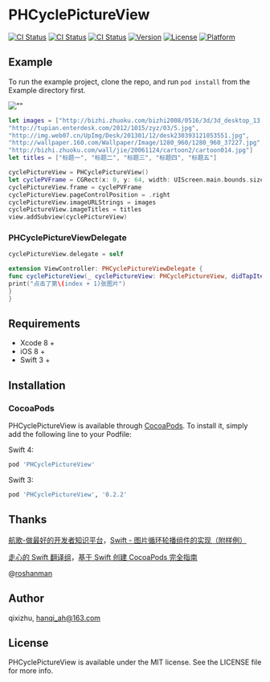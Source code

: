 # PHCyclePictureView

[![CI Status](http://img.shields.io/travis/qixizhu/PHCyclePictureView.svg?style=flat)](https://travis-ci.org/qixizhu/PHCyclePictureView)
[![CI Status](https://img.shields.io/badge/Swift-3.1-orange.svg)](https://swift.org/)
[![CI Status](https://img.shields.io/badge/Swift-4.0-orange.svg)](https://swift.org/)
[![Version](https://img.shields.io/cocoapods/v/PHCyclePictureView.svg?style=flat)](http://cocoapods.org/pods/PHCyclePictureView)
[![License](https://img.shields.io/cocoapods/l/PHCyclePictureView.svg?style=flat)](http://cocoapods.org/pods/PHCyclePictureView)
[![Platform](https://img.shields.io/cocoapods/p/PHCyclePictureView.svg?style=flat)](http://cocoapods.org/pods/PHCyclePictureView)

## Example

To run the example project, clone the repo, and run `pod install` from the Example directory first.

![""](https://github.com/roshanman/FriendCircle/blob/master/ScreenShots/1.gif)

```swift
let images = ["http://bizhi.zhuoku.com/bizhi2008/0516/3d/3d_desktop_13.jpg",
"http://tupian.enterdesk.com/2012/1015/zyz/03/5.jpg",
"http://img.web07.cn/UpImg/Desk/201301/12/desk230393121053551.jpg",
"http://wallpaper.160.com/Wallpaper/Image/1280_960/1280_960_37227.jpg",
"http://bizhi.zhuoku.com/wall/jie/20061124/cartoon2/cartoon014.jpg"]
let titles = ["标题一", "标题二", "标题三", "标题四", "标题五"]

cyclePictureView = PHCyclePictureView()
let cyclePVFrame = CGRect(x: 0, y: 64, width: UIScreen.main.bounds.size.width, height: UIScreen.main.bounds.size.width * 0.512)
cyclePictureView.frame = cyclePVFrame
cyclePictureView.pageControlPosition = .right
cyclePictureView.imageURLStrings = images
cyclePictureView.imageTitles = titles
view.addSubview(cyclePictureView)
```

### PHCyclePictureViewDelegate
```swift
cyclePictureView.delegate = self

extension ViewController: PHCyclePictureViewDelegate {
func cyclePictureView(_ cyclePictureView: PHCyclePictureView, didTapItemAt index: Int) {
print("点击了第\(index + 1)张图片")
}
}
```

## Requirements
* Xcode 8 +
* iOS 8 +
* Swift 3 +

## Installation
### CocoaPods
PHCyclePictureView is available through [CocoaPods](http://cocoapods.org). To install
it, simply add the following line to your Podfile:

Swift 4:
```ruby
pod 'PHCyclePictureView'
```
Swift 3:
```ruby
pod 'PHCyclePictureView', '0.2.2'
```

## Thanks
[航歌-做最好的开发者知识平台](http://www.hangge.com/)，[Swift - 图片循环轮播组件的实现（附样例）](http://www.hangge.com/blog/cache/detail_1314.html)

[走心的 Swift 翻译组](http://swift.gg/)，[基于 Swift 创建 CocoaPods 完全指南](http://www.swift.gg/2016/12/15/cocoapods-making-guide/)

@[roshanman](https://github.com/roshanman)

## Author

qixizhu, hanqi_ah@163.com

## License

PHCyclePictureView is available under the MIT license. See the LICENSE file for more info.
